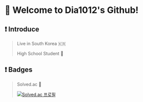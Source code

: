 # 👋 Welcome to Dia1012's Github!

## ❗️ Introduce
>Live in South Korea 🇰🇷
>
>High School Student 🏫





## ❗️ Badges
>Solved.ac 🤟
>
>[![Solved.ac
프로필](http://mazassumnida.wtf/api/v2/generate_badge?boj=Dia1012)](https://solved.ac/Dia1012)


<!--
**Dia1012/Dia1012** is a ✨ _special_ ✨ repository because its `README.md` (this file) appears on your GitHub profile.

Here are some ideas to get you started:

- 🔭 I’m currently working on ...
- 🌱 I’m currently learning ...
- 👯 I’m looking to collaborate on ...
- 🤔 I’m looking for help with ...
- 💬 Ask me about ...
- 📫 How to reach me: ...
- 😄 Pronouns: ...
- ⚡ Fun fact: ...
-->
